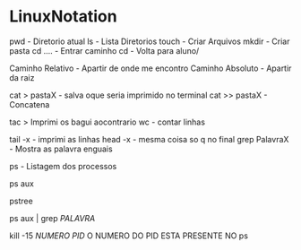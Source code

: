 # LinuxNotation


pwd - Diretorio atual
ls - Lista Diretorios
touch - Criar Arquivos
mkdir - Criar pasta
cd .... - Entrar caminho
cd - Volta para aluno/


Caminho Relativo - Apartir de onde me encontro
Caminho Absoluto - Apartir da raiz


cat > pastaX - salva oque seria imprimido no terminal
cat >> pastaX - Concatena

tac > Imprimi os bagui aocontrario
wc - contar linhas

tail -x - imprimi as linhas
head -x - mesma coisa so q no final
grep PalavraX - Mostra as palavra enguais


ps - Listagem dos processos

ps aux 

pstree 

ps aux | grep *PALAVRA* 


kill -15 *NUMERO PID*
O NUMERO DO PID ESTA PRESENTE NO ps 


